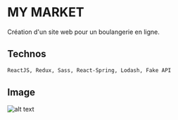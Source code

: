 # MY MARKET

Création d'un site web pour un boulangerie en ligne.

## Technos


```bash
ReactJS, Redux, Sass, React-Spring, Lodash, Fake API
```

## Image

![alt text](https://zupimages.net/up/20/20/it9k.png "Image de la page d'accueil de My Market")
